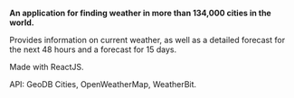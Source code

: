 <p><b>An application for finding weather in more than 134,000 cities in the world.</b></p>
<p>Provides information on current weather, as well as a detailed forecast for the next 48 hours and a forecast for 15 days.</p>
<p>Made with ReactJS.</p>
<p>API: GeoDB Cities, OpenWeatherMap, WeatherBit.</p>

